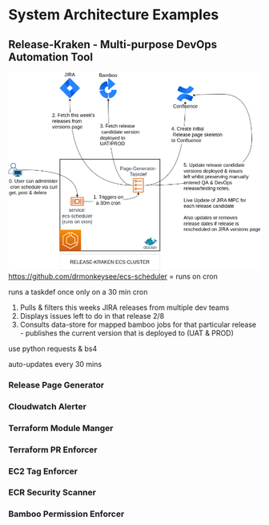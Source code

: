 # System Architecture Examples

## Release-Kraken - Multi-purpose DevOps Automation Tool

![rk-page-gen](./docs/release_page_generator.drawio.png)
https://github.com/drmonkeysee/ecs-scheduler = runs on cron

runs a taskdef once only on a 30 min cron

1. Pulls & filters this weeks JIRA releases from multiple dev teams
2. Displays issues left to do in that release 2/8
3. Consults data-store for mapped bamboo jobs for that particular release  - publishes the current version that is deployed to (UAT & PROD)

use python requests & bs4

auto-updates every 30 mins

### Release Page Generator

### Cloudwatch Alerter

### Terraform Module Manger

### Terraform PR Enforcer

### EC2 Tag Enforcer

### ECR Security Scanner

### Bamboo Permission Enforcer

